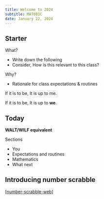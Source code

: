 ```yaml
---
title: Welcome to 2024
subtitle: MAT081C
date: January 22, 2024
---
```


## Starter

What?

- Write down the following 
- Consider, How is this relevant to this class?

Why?

- Rationale for class expectations & routines 

If it is to be,
It is up to me.

If it is to be,
It is up to **we**.

## Today

**WALT/WILF equivalent**

Sections

- You
- Expectations and routines
- Mathematics
- What next


## Introducing number scrabble

[[number-scrabble-web]]

[//begin]: # "Autogenerated link references for markdown compatibility"
[number-scrabble-web]: ..%2F..%2F..%2F..%2FCASA%2Fnumber-scrabble-web "Number Scrabble - web implementation"
[//end]: # "Autogenerated link references"